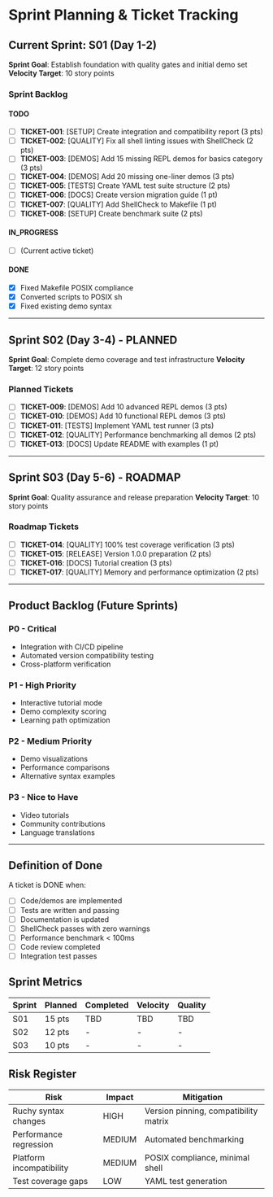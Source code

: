# Sprint Planning & Ticket Tracking

## Current Sprint: S01 (Day 1-2)
**Sprint Goal**: Establish foundation with quality gates and initial demo set
**Velocity Target**: 10 story points

### Sprint Backlog

#### TODO
- [ ] **TICKET-001**: [SETUP] Create integration and compatibility report (3 pts)
- [ ] **TICKET-002**: [QUALITY] Fix all shell linting issues with ShellCheck (2 pts)
- [ ] **TICKET-003**: [DEMOS] Add 15 missing REPL demos for basics category (3 pts)
- [ ] **TICKET-004**: [DEMOS] Add 20 missing one-liner demos (3 pts)
- [ ] **TICKET-005**: [TESTS] Create YAML test suite structure (2 pts)
- [ ] **TICKET-006**: [DOCS] Create version migration guide (1 pt)
- [ ] **TICKET-007**: [QUALITY] Add ShellCheck to Makefile (1 pt)
- [ ] **TICKET-008**: [SETUP] Create benchmark suite (2 pts)

#### IN_PROGRESS
- [ ] (Current active ticket)

#### DONE
- [x] Fixed Makefile POSIX compliance
- [x] Converted scripts to POSIX sh
- [x] Fixed existing demo syntax

---

## Sprint S02 (Day 3-4) - PLANNED
**Sprint Goal**: Complete demo coverage and test infrastructure
**Velocity Target**: 12 story points

### Planned Tickets
- [ ] **TICKET-009**: [DEMOS] Add 10 advanced REPL demos (3 pts)
- [ ] **TICKET-010**: [DEMOS] Add 10 functional REPL demos (3 pts)
- [ ] **TICKET-011**: [TESTS] Implement YAML test runner (3 pts)
- [ ] **TICKET-012**: [QUALITY] Performance benchmarking all demos (2 pts)
- [ ] **TICKET-013**: [DOCS] Update README with examples (1 pt)

---

## Sprint S03 (Day 5-6) - ROADMAP
**Sprint Goal**: Quality assurance and release preparation
**Velocity Target**: 10 story points

### Roadmap Tickets
- [ ] **TICKET-014**: [QUALITY] 100% test coverage verification (3 pts)
- [ ] **TICKET-015**: [RELEASE] Version 1.0.0 preparation (2 pts)
- [ ] **TICKET-016**: [DOCS] Tutorial creation (3 pts)
- [ ] **TICKET-017**: [QUALITY] Memory and performance optimization (2 pts)

---

## Product Backlog (Future Sprints)

### P0 - Critical
- Integration with CI/CD pipeline
- Automated version compatibility testing
- Cross-platform verification

### P1 - High Priority
- Interactive tutorial mode
- Demo complexity scoring
- Learning path optimization

### P2 - Medium Priority
- Demo visualizations
- Performance comparisons
- Alternative syntax examples

### P3 - Nice to Have
- Video tutorials
- Community contributions
- Language translations

---

## Definition of Done
A ticket is DONE when:
- [ ] Code/demos are implemented
- [ ] Tests are written and passing
- [ ] Documentation is updated
- [ ] ShellCheck passes with zero warnings
- [ ] Performance benchmark < 100ms
- [ ] Code review completed
- [ ] Integration test passes

## Sprint Metrics
| Sprint | Planned | Completed | Velocity | Quality |
|--------|---------|-----------|----------|---------|
| S01    | 15 pts  | TBD       | TBD      | TBD     |
| S02    | 12 pts  | -         | -        | -       |
| S03    | 10 pts  | -         | -        | -       |

## Risk Register
| Risk | Impact | Mitigation |
|------|--------|------------|
| Ruchy syntax changes | HIGH | Version pinning, compatibility matrix |
| Performance regression | MEDIUM | Automated benchmarking |
| Platform incompatibility | MEDIUM | POSIX compliance, minimal shell |
| Test coverage gaps | LOW | YAML test generation |